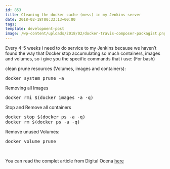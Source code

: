 ```yaml
---
id: 853
title: Cleaning the docker cache (mess) in my Jenkins server
date: 2018-02-18T00:33:13+00:00
tags: 
template: development-post
image: /wp-content/uploads/2018/02/docker-travis-composer-packagist.png
---
```

Every 4-5 weeks i need to do service to my Jenkins because we haven&#8217;t found the way that Docker stop accumulating so much containers, images and volumes, so i give you the specific commands that i use: (For bash)

clean prune resources (Volumes, images and containers):

<pre class="prettyprint">docker system prune -a</pre>

Removing all Images

<pre class="prettyprint">docker rmi $(docker images -a -q)</pre>

Stop and Remove all containers

<pre class="prettyprint">docker stop $(docker ps -a -q)
docker rm $(docker ps -a -q)
</pre>

Remove unused Volumes:

<pre class="prettyprint">docker volume prune</pre>

&nbsp;

You can read the complet article from Digital Ocena [here](https://www.digitalocean.com/community/tutorials/how-to-remove-docker-images-containers-and-volumes) 

&nbsp;